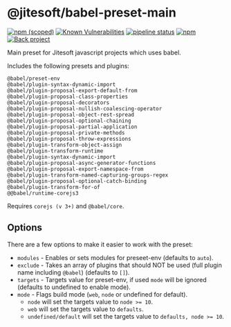# @jitesoft/babel-preset-main

[![npm (scoped)](https://img.shields.io/npm/v/@jitesoft/babel-preset-main)](https://www.npmjs.com/package/@jitesoft/babel-preset-main)
[![Known Vulnerabilities](https://dev.snyk.io/test/npm/@jitesoft/babel-preset-main/badge.svg)](https://dev.snyk.io/test/npm/@jitesoft/babel-preset-main)
[![pipeline status](https://gitlab.com/jitesoft/open-source/javascript/babel-preset-main/badges/master/pipeline.svg)](https://gitlab.com/jitesoft/open-source/javascript/babel-preset-main/commits/master)
[![npm](https://img.shields.io/npm/dt/@jitesoft/babel-preset-main)](https://www.npmjs.com/package/@jitesoft/babel-preset-main)
[![Back project](https://img.shields.io/badge/Open%20Collective-Tip%20the%20devs!-blue.svg)](https://opencollective.com/jitesoft-open-source)

Main preset for Jitesoft javascript projects which uses babel.

Includes the following presets and plugins:

```
@babel/preset-env
@babel/plugin-syntax-dynamic-import
@babel/plugin-proposal-export-default-from
@babel/plugin-proposal-class-properties
@babel/plugin-proposal-decorators
@babel/plugin-proposal-nullish-coalescing-operator
@babel/plugin-proposal-object-rest-spread
@babel/plugin-proposal-optional-chaining
@babel/plugin-proposal-partial-application
@babel/plugin-proposal-private-methods
@babel/plugin-proposal-throw-expressions
@babel/plugin-transform-object-assign
@babel/plugin-transform-runtime
@babel/plugin-syntax-dynamic-import
@babel/plugin-proposal-async-generator-functions
@babel/plugin-proposal-export-namespace-from
@babel/plugin-transform-named-capturing-groups-regex
@babel/plugin-proposal-optional-catch-binding
@babel/plugin-transform-for-of
@@babel/runtime-corejs3
```

Requires `corejs (v 3+)` and `@babel/core`.


## Options

There are a few options to make it easier to work with the preset:

* `modules` - Enables or sets modules for preseet-env (defaults to `auto`).
* `exclude` - Takes an array of plugins that should NOT be used (full plugin name including `@babel`) (defaults to `[]`).
* `targets` - Targets value for preset-env, if used `mode` will be ignored (defaults to undefined to enable mode).
* `mode` - Flags build mode (`web`, `node` or undefined for default).
    * `node` will set the targets value to `node >= 10`.
    * `web` will set the targets value to `defaults`.
    * `undefined/default` will set the targets value to `defaults, node >= 10`.
